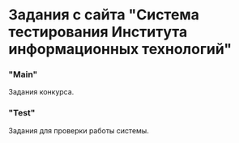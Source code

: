 <h1>Задания с сайта "Система тестирования Института информационных технологий"</h1>
<h3>"Main"</h3>
<p>Задания конкурса.</p>
<h3>"Test"</h3>
<p>Задания для проверки работы системы.</p>